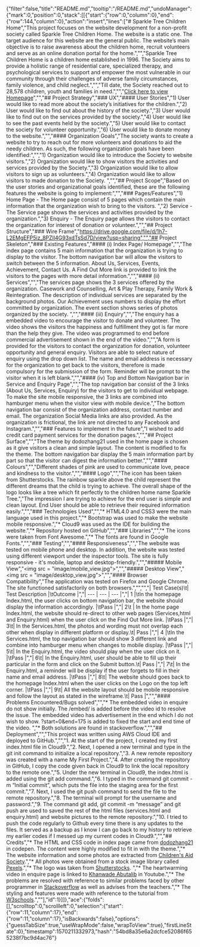 {"filter":false,"title":"README.md","tooltip":"/README.md","undoManager":{"mark":0,"position":0,"stack":[[{"start":{"row":0,"column":0},"end":{"row":144,"column":0},"action":"insert","lines":["# Sparkle Tree Children Home","This project focuses on the website development for a non-profit society called Sparkle Tree Children Home. The website is a static one. The target audience for this website are the general public. The website’s main objective is to raise awareness about the children home, recruit volunteers and serve as an online donation portal for the home.","","Sparkle Tree Children Home is a children home established in 1996. The Society aims to provide a holistic range of residential care, specialized therapy, and psychological services to support and empower the most vulnerable in our community through their challenges of adverse family circumstances, family violence, and child neglect.","","Till date, the Society reached out to 28,578 children, youth and families in need.","","<a href = https://jasonngyt.github.io/Project1/index.html>Click here to view Homepage</a>","","## Project Strategy","### UX","#### User Stories","1) User would like to read more about the society’s initiatives for the children.","2) User would like to find out about the history of the society.","3) User would like to find out on the services provided by the society.","4) User would like to see the past events held by the society.","5) User would like to contact the society for volunteer opportunity.","6) User would like to donate money to the website.","","#### Organization Goals","The society wants to create a website to try to reach out for more volunteers and donations to aid the needy children. As such, the following organization goals have been identified:","","1) Organization would like to introduce the Society to website visitors.","2) Organization would like to show visitors the activities and services provided by the Society.","3) Organization would like to allow visitors to sign up as volunteers.","4) Organization would like to allow visitors to made donation to the Society. ","","## Project Scope","Based on the user stories and organizational goals identified, these are the following features the website is going to implement:","","### Pages/Features","1) Home Page - The Home page consist of 5 pages which contain the main information that the organization wish to bring to the visitors. ","2) Service - The Service page shows the services and activities provided by the organization.","3) Enquiry - The Enquiry page allows the visitors to contact the organization for interest of donation or volunteer.","","## Project Structure","### Wire Frame","https://drive.google.com/file/d/1h7-L2EMgEFP5iz_8PZlI4G93xdTsSd7D/view?usp=sharing","","## Project Skeleton","### Existing Features","#### (i) Index Page/ Homepage","","The index page contains 5 main information that the organization is trying to display to the visitor. The bottom navigation bar will allow the visitors to switch between the 5 information. About Us, Services, Events, Achievement, Contact Us. A Find Out More link is provided to link the visitors to the pages with more detail information.","","#### (ii) Services","","The services page shows the 3 services offered by the organization. Casework and Counselling, Art & Play Therapy, Family Work & Reintegration. The description of individual services are separated by the background photos. Our Achievement uses numbers to display the effort committed by organization. The event section shows series of photos organized by the society. ","","#### (iii) Enquiry","","The enquiry has a embedded video to encourage the visitor to donate and volunteer. The video shows the visitors the happiness and fulfillment they got is far more than the help they give. The video was programmed to end before commercial advertisement shown in the end of the video.","","A form is provided for the visitors to contact the organization for donation, volunteer opportunity and general enquiry. Visitors are able to select nature of enquiry using the drop down list. The name and email address is necessary for the organization to get back to the visitors, therefore is made compulsory for the submission of the form. Reminder will be prompt to the visitor when it is left blank.","","#### (iv) Top and Bottom Navigation bar in Service and Enquiry Page","","The top navigation bar consist of the 3 links (About Us, Services, Enquiry) for the visitors to get to individual webpage. To make the site mobile responsive, the 3 links are combined into hamburger menu when the visitor view with mobile device.","The bottom navigation bar consist of the organization address, contact number and email. The organization Social Media links are also provided. As the organization is frictional, the link are not directed to any Facebook and Instagram.","","### Features to implement in the future","I wished to add credit card payment services for the donation pages.","","## Project Surface","","The theme by dodozhang21 used in the home page is chosen as it give visitors a clean and simple layout. The content is modified to fix the theme. The bottom navigation bar display the 5 main information part by part so that the visitor can digest the information better.","","#### Colours","","Different shades of pink are used to communicate love, peace and kindness to the visitor.","","#### Logo","","The icon has been taken from Shutterstocks. The rainbow sparkle above the child represent the different dreams that the child is trying to achieve. The overall shape of the logo looks like a tree which fit perfectly to the children home name Sparkle Tree.","The impression I are trying to achieve for the end user is simple and clean layout. End User should be able to retrieve their required information easily.","","### Technologies Used","","* HTML4.0 and CSS3 were the main language used in this project.","* Bootstrap was used to make the website mobile responsive.","* Cloud9 was used as the IDE for building the website.","* Repository hosted on GitHub","","### Libraries","","* The icons were taken from Font Awesome.","* The fonts are found in Google Fonts.","","### Testing","","#### Responsiveness","","The website was tested on mobile phone and desktop. In addition, the website was tested using different viewport under the inspector tools. The site is fully responsive - it's mobile, laptop and desktop-friendly.","","##### Mobile View","<img src = \"image/mobile_view.jpg\">","","##### Desktop View","<img src = \"image/desktop_view.jpg\">","","#### Browser Compatibility","The application was tested on Firefox and Google Chrome. The site functioned satisfactorily on both browsers.","","","| Test Case(s)\t| Test Description |\tOutcome |","|     ---       |       ---        |    ---   |","| 1 |\tIn the homepage Index.html, the user clicks on bottom navigation bar, the website should display the information accordingly. |\tPass |","| 2\t | In the home page Index.html, the website should re-direct to other web pages (Services,html and Enquiry.html) when the user click on the Find Out More link. |\tPass |","| 3\t| In the Services.html, the photos and wording must not overlap each other when display in different platform or display.\t| Pass |","| 4 |\tIn the Services.html, the top navigation bar should show 3 different link and combine into hamburger menu when changes to mobile display. |\tPass |","| 5\t| In the Enquiry.html, the video should play when the user click on it. |\tPass |","| 6\t| In the Enquiry.html, user should be able to fill up their particular in the form and click on the Submit button.\t| Pass |","| 7\t| In the Enquiry.html, a reminder will be display if the user forgets to fill in their name and email address. |\tPass |","| 8\t| The website should goes back to the homepage Index.html when the user clicks on the Logo on the top left corner. |\tPass |","| 9\t| All the website layout should be mobile responsive and follow the layout as stated in the wireframe.\t| Pass |","","#### Problems Encountered/Bugs solved","","* The embedded video in enquire do not show initially. The /embed/ is added before the video id to resolve the issue. The embedded video has advertisement in the end which I do not wish to show. ?start=0&end=175 is added to fixed the start and end time of the video. ","* Both solutions are found in stackoverflow.","","## Deployment","","This project was written using AWS Cloud IDE and deployed to GitHub.","","1. At the start of the project, I created my first index.html file in Cloud9.","2. Next, I opened a new terminal and type in the git init command to initialize a local repository.","3. A new remote repository was created with a name My First Project.","4. After creating the repository in GitHub, I copy the code given back in Cloud9 to link the local repository to the remote one.","5. Under the new terminal in Cloud9, the index.html is added using the git add command.","6. I typed in the command git commit -m “Initial commit”, which puts the file into the staging area for the first commit.","7. Next, I used the git push command to send the file to the remote repository.","8. The terminal will prompt for the username and password.","9. The command git add, git commit -m “message” and git push are used to saved the rest of the html files (services.html and enquiry.html) and website pictures to the remote repository.","10. I tried to push the code regularly to Github every time there is any updates to the files. It served as a backup as I know I can go back to my history to retrieve my earlier codes if I messed up my current codes in Cloud9.","","## Credits","* The HTML and CSS code in index page came from [dodozhang21](https://codepen.io/dodozhang21/pen/KFkaf) in codepen. The content were highly modified to fit in with the theme.","* The website information and some photos are extracted from [Children's Aid Society](http://childrensaidsociety.org.sg/cas/).","* All photos were obtained from a stock image library called [Pexels](https://www.pexels.com/).","* The logo was taken from [Shutterstocks](https://www.shutterstock.com/g/hantsdesign/sets/63050880). ","* The heartwarming video in enquire page is linked to [Khanwade Abutalib](https://www.youtube.com/watch?v=0Xad2gb6fMU&feature=youtu.be) in Youtube.","* The problems are resolved with reference to similar problems faced by other programmer in [Stackoverflow](https://www.youtube.com/watch?v=0Xad2gb6fMU&feature=youtu.be) as well as advises from the teachers.","* The styling and features were made with reference to the tutorial from [W3schools](https://www.w3schools.com/).",""],"id":1}]]},"ace":{"folds":[],"scrolltop":0,"scrollleft":0,"selection":{"start":{"row":11,"column":17},"end":{"row":11,"column":17},"isBackwards":false},"options":{"guessTabSize":true,"useWrapMode":false,"wrapToView":true},"firstLineState":0},"timestamp":1570211332973,"hash":"54bd8a35e6a2dcfce52086f655238f7bc9d4ac76"}